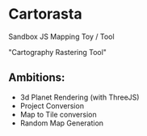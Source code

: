 # Cartorasta
Sandbox JS Mapping Toy / Tool

"Cartography Rastering Tool"

## Ambitions:
* 3d Planet Rendering (with ThreeJS)
* Project Conversion
* Map to Tile conversion
* Random Map Generation
